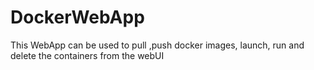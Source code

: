# DockerWebApp
This WebApp can be used to pull ,push docker images, launch, run and delete the  containers from the webUI

